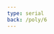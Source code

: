 ```yaml
---
type: serial
back: /poly/6
---
```


<!--
Things to talk about:

* Rape (started)
* Masturbation (done)
* Phone sex (done)
* Typefucking (started; talk about the rhythm, etc)
* Asexuality (done?)
* After surgery (to do; include masturbation)
-->
